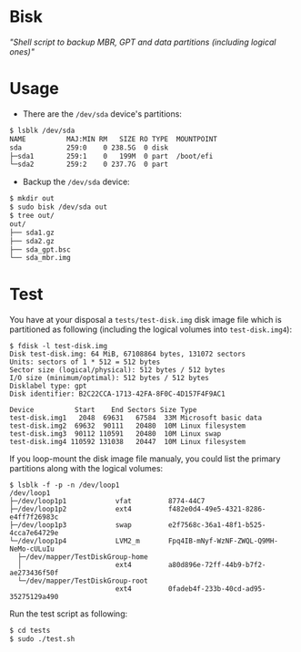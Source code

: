 Bisk
====

*"Shell script to backup MBR, GPT and data partitions (including logical ones)"*

# Usage

* There are the `/dev/sda` device's partitions:

```bash
$ lsblk /dev/sda
NAME          MAJ:MIN RM   SIZE RO TYPE  MOUNTPOINT
sda           259:0    0 238.5G  0 disk
├─sda1        259:1    0   199M  0 part  /boot/efi
└─sda2        259:2    0 237.7G  0 part
```

* Backup the `/dev/sda` device:

```bash
$ mkdir out
$ sudo bisk /dev/sda out
$ tree out/
out/
├── sda1.gz
├── sda2.gz
├── sda_gpt.bsc
└── sda_mbr.img
```

# Test

You have at your disposal a `tests/test-disk.img` disk image file which is
partitioned as following (including the logical volumes into `test-disk.img4`):

```
$ fdisk -l test-disk.img
Disk test-disk.img: 64 MiB, 67108864 bytes, 131072 sectors
Units: sectors of 1 * 512 = 512 bytes
Sector size (logical/physical): 512 bytes / 512 bytes
I/O size (minimum/optimal): 512 bytes / 512 bytes
Disklabel type: gpt
Disk identifier: B2C22CCA-1713-42FA-8F0C-4D157F4F9AC1

Device          Start    End Sectors Size Type
test-disk.img1   2048  69631   67584  33M Microsoft basic data
test-disk.img2  69632  90111   20480  10M Linux filesystem
test-disk.img3  90112 110591   20480  10M Linux swap
test-disk.img4 110592 131038   20447  10M Linux filesystem
```

If you loop-mount the disk image file manualy, you could list the primary
partitions along with the logical volumes:

```
$ lsblk -f -p -n /dev/loop1
/dev/loop1
├─/dev/loop1p1            vfat         8774-44C7
├─/dev/loop1p2            ext4         f482e0d4-49e5-4321-8286-e4ff7f26983c
├─/dev/loop1p3            swap         e2f7568c-36a1-48f1-b525-4cca7e64729e
└─/dev/loop1p4            LVM2_m       Fpq4IB-mNyf-WzNF-ZWQL-Q9MH-NeMo-cULuIu
  ├─/dev/mapper/TestDiskGroup-home
  │                       ext4         a80d896e-72ff-44b9-b7f2-ae273436f50f
  └─/dev/mapper/TestDiskGroup-root
                          ext4         0fadeb4f-233b-40cd-ad95-35275129a490
```

Run the test script as following:

```bash
$ cd tests
$ sudo ./test.sh
```

